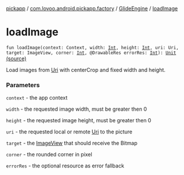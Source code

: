 [pickapp](../../index.md) / [com.lovoo.android.pickapp.factory](../index.md) / [GlideEngine](index.md) / [loadImage](./load-image.md)

# loadImage

`fun loadImage(context: Context, width: `[`Int`](https://kotlinlang.org/api/latest/jvm/stdlib/kotlin/-int/index.html)`, height: `[`Int`](https://kotlinlang.org/api/latest/jvm/stdlib/kotlin/-int/index.html)`, uri: Uri, target: ImageView, corner: `[`Int`](https://kotlinlang.org/api/latest/jvm/stdlib/kotlin/-int/index.html)`, @DrawableRes errorRes: `[`Int`](https://kotlinlang.org/api/latest/jvm/stdlib/kotlin/-int/index.html)`): `[`Unit`](https://kotlinlang.org/api/latest/jvm/stdlib/kotlin/-unit/index.html) [(source)](https://github.com/lovoo/android-pickpic/blob/master/pickapp/pickapp/src/main/kotlin/com/lovoo/android/pickapp/factory/GlideEngine.kt#L60)

Load images from [Uri](#) with centerCrop and fixed width and height.

### Parameters

`context` - the app context

`width` - the requested image width, must be greater then 0

`height` - the requested image height, must be greater then 0

`uri` - the requested local or remote [Uri](#) to the picture

`target` - the [ImageView](#) that should receive the Bitmap

`corner` - the rounded corner in pixel

`errorRes` - the optional resource as error fallback